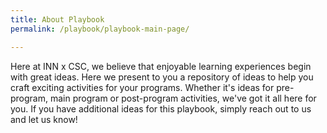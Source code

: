```yaml
---
title: About Playbook
permalink: /playbook/playbook-main-page/

---
```

Here at INN x CSC, we believe that enjoyable learning experiences begin with great ideas. Here we present to you a repository of ideas to help you craft exciting activities for your programs. Whether it's ideas for pre-program, main program or post-program activities, we've got it all here for you. If you have additional ideas for this playbook, simply reach out to us and let us know!
